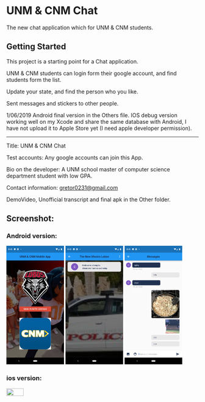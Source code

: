 # UNM & CNM Chat

The new chat application which for UNM & CNM students.

## Getting Started

This project is a starting point for a Chat application.

UNM & CNM students can login form their google account, and find students form the list.

Update your state, and find the person who you like.

Sent messages and stickers to other people.


1/06/2019 Android final version in the Others file. IOS debug version working well on my Xcode and share the same database with Android, I have not upload it to Apple Store yet (I need apple developer permission).


*****************************************************************************************

Title: UNM & CNM Chat

Test accounts: Any google accounts can join this App.

Bio on the developer: A UNM school master of computer science department student with low GPA.

Contact information: gretor0231@gmail.com

DemoVideo, Unofficial transcript and final apk in the Other folder.

## Screenshot:

### Android version: 

<img src="https://github.com/gretor0231/UNM-mobile-app/blob/master/Others/login.png" height="30%" width="30%">
<img src="https://github.com/gretor0231/UNM-mobile-app/blob/master/Others/list.png" height="30%" width="30%">
<img src="https://github.com/gretor0231/UNM-mobile-app/blob/master/Others/messages.png" height="30%" width="30%">

### ios version:

<img src="https://github.com/gretor0231/UNM-mobile-app/blob/master/Others/ios2.png" height="30%" width="30%">
